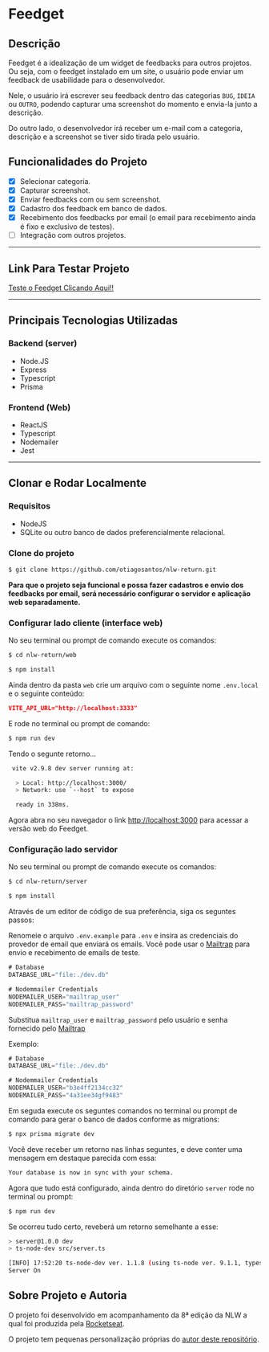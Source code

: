 # Feedget

<!-- Imagem divulgação do projeto -->

<!-- Gif ou Print do widget -->

## Descrição
Feedget é a idealização de um widget de feedbacks para outros projetos. Ou seja, com o feedget instalado em um site, o usuário pode enviar um feedback de usabilidade para o desenvolvedor.

Nele, o usuário irá escrever seu feedback dentro das categorias `BUG`, `IDEIA` ou `OUTRO`, podendo capturar uma screenshot do momento e envia-la junto a descrição.

<!-- Gif do processo de envio de feedback -->

Do outro lado, o desenvolvedor irá receber um e-mail com a categoria, descrição e a screenshot se tiver sido tirada pelo usuário.

<!-- Gif de recebimento por email. -->

## Funcionalidades do Projeto
* [x] Selecionar categoria.
* [x] Capturar screenshot.
* [x] Enviar feedbacks com ou sem screenshot.
* [x] Cadastro dos feedback em banco de dados.
* [x] Recebimento dos feedbacks por email (o email para recebimento ainda é fixo e exclusivo de testes).
* [ ] Integração com outros projetos.

---

## Link Para Testar Projeto

[Teste o Feedget Clicando Aqui!!](https://nlw-return-impulse-aoi04p062-otiagosantos.vercel.app/)

---

## Principais Tecnologias Utilizadas
### Backend (server)
* Node.JS
* Express
* Typescript
* Prisma

### Frontend (Web)
* ReactJS
* Typescript
* Nodemailer
* Jest

---



## Clonar e Rodar Localmente
### Requisitos
* NodeJS
* SQLite ou outro banco de dados preferencialmente relacional.

### Clone do projeto

```bash
$ git clone https://github.com/otiagosantos/nlw-return.git
```

**Para que o projeto seja funcional e possa fazer cadastros e envio dos feedbacks por email, será necessário configurar o servidor e aplicação web separadamente.**


### Configurar lado cliente (interface web)

No seu terminal ou prompt de comando execute os comandos:

```bash
$ cd nlw-return/web

$ npm install
```

Ainda dentro da pasta `web` crie um arquivo com o seguinte nome `.env.local` e o seguinte conteúdo:

```json
VITE_API_URL="http://localhost:3333"
```

E rode no terminal ou prompt de comando:

```bash
$ npm run dev
```

Tendo o segunte retorno...

```bash
 vite v2.9.8 dev server running at:

  > Local: http://localhost:3000/
  > Network: use `--host` to expose

  ready in 338ms.
```

Agora abra no seu navegador o link [http://localhost:3000](http://localhost:3000) para acessar a versão web do Feedget.

### Configuração lado servidor

No seu terminal ou prompt de comando execute os comandos:

```bash
$ cd nlw-return/server

$ npm install
```

Através de um editor de código de sua preferência, siga os seguntes passos:

Renomeie o arquivo `.env.example` para `.env` e insira as credenciais do provedor de email que enviará os emails. Você pode usar o [Mailtrap](https://mailtrap.io/) para envio e recebimento de emails de teste.

```js
# Database
DATABASE_URL="file:./dev.db"

# Nodemmailer Credentials
NODEMAILER_USER="mailtrap_user"
NODEMAILER_PASS="mailtrap_password"
```

Substitua `mailtrap_user` e `mailtrap_password` pelo usuário e senha fornecido pelo [Mailtrap](https://mailtrap.io/)

Exemplo: 
```js
# Database
DATABASE_URL="file:./dev.db"

# Nodemmailer Credentials
NODEMAILER_USER="b3e4ff2134cc32"
NODEMAILER_PASS="4a31ee34gf9483"
```

Em seguda execute os seguntes comandos no terminal ou prompt de comando para gerar o banco de dados conforme as migrations:

```bash
$ npx prisma migrate dev
```

Você deve receber um retorno nas linhas seguntes, e deve conter uma mensagem em destaque parecida com essa:

```bash
Your database is now in sync with your schema.
```

Agora que tudo está configurado, ainda dentro do diretório `server` rode no terminal ou prompt:

```bash
$ npm run dev
```

Se ocorreu tudo certo, reveberá um retorno semelhante a esse:

```bash
> server@1.0.0 dev
> ts-node-dev src/server.ts

[INFO] 17:52:20 ts-node-dev ver. 1.1.8 (using ts-node ver. 9.1.1, typescript ver. 4.6.4)
Server On
```

## Sobre Projeto e Autoria
O projeto foi desenvolvido em acompanhamento da 8ª edição da NLW a qual foi produzida pela [Rocketseat](https://www.rocketseat.com.br/).

O projeto tem pequenas personalização próprias do [autor deste repositório](https://github.com/otiagosantos).
